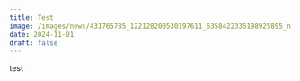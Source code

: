```yaml
---
title: Test
image: /images/news/431765785_122128200530197611_6358422335198925895_n.jpg
date: 2024-11-01
draft: false
---
```

test
